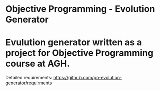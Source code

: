 # Objective Programming - Evolution Generator

# Evulution generator written as a project for Objective Programming course at AGH.

Detailed requirements: https://github.com/po-evolution-generator/requirments
